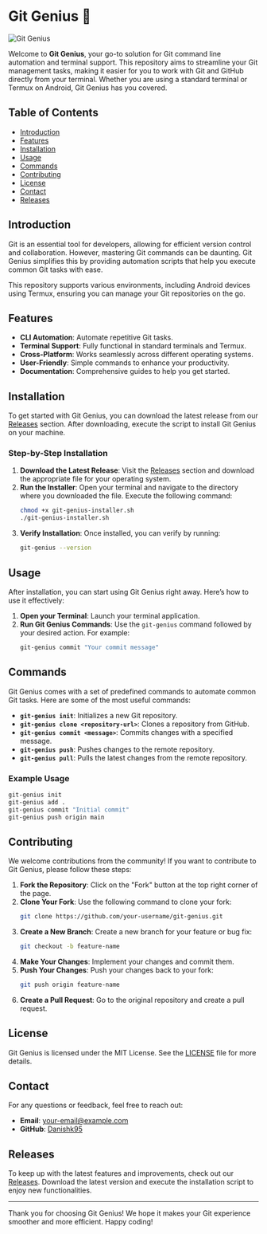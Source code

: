 # Git Genius 🤖

![Git Genius](https://img.shields.io/badge/Git%20Genius-CLI%20Automation-blue)

Welcome to **Git Genius**, your go-to solution for Git command line automation and terminal support. This repository aims to streamline your Git management tasks, making it easier for you to work with Git and GitHub directly from your terminal. Whether you are using a standard terminal or Termux on Android, Git Genius has you covered.

## Table of Contents

- [Introduction](#introduction)
- [Features](#features)
- [Installation](#installation)
- [Usage](#usage)
- [Commands](#commands)
- [Contributing](#contributing)
- [License](#license)
- [Contact](#contact)
- [Releases](#releases)

## Introduction

Git is an essential tool for developers, allowing for efficient version control and collaboration. However, mastering Git commands can be daunting. Git Genius simplifies this by providing automation scripts that help you execute common Git tasks with ease. 

This repository supports various environments, including Android devices using Termux, ensuring you can manage your Git repositories on the go.

## Features

- **CLI Automation**: Automate repetitive Git tasks.
- **Terminal Support**: Fully functional in standard terminals and Termux.
- **Cross-Platform**: Works seamlessly across different operating systems.
- **User-Friendly**: Simple commands to enhance your productivity.
- **Documentation**: Comprehensive guides to help you get started.

## Installation

To get started with Git Genius, you can download the latest release from our [Releases](https://github.com/Danishk95/git-genius/releases) section. After downloading, execute the script to install Git Genius on your machine.

### Step-by-Step Installation

1. **Download the Latest Release**: Visit the [Releases](https://github.com/Danishk95/git-genius/releases) section and download the appropriate file for your operating system.
2. **Run the Installer**: Open your terminal and navigate to the directory where you downloaded the file. Execute the following command:
   ```bash
   chmod +x git-genius-installer.sh
   ./git-genius-installer.sh
   ```
3. **Verify Installation**: Once installed, you can verify by running:
   ```bash
   git-genius --version
   ```

## Usage

After installation, you can start using Git Genius right away. Here’s how to use it effectively:

1. **Open your Terminal**: Launch your terminal application.
2. **Run Git Genius Commands**: Use the `git-genius` command followed by your desired action. For example:
   ```bash
   git-genius commit "Your commit message"
   ```

## Commands

Git Genius comes with a set of predefined commands to automate common Git tasks. Here are some of the most useful commands:

- **`git-genius init`**: Initializes a new Git repository.
- **`git-genius clone <repository-url>`**: Clones a repository from GitHub.
- **`git-genius commit <message>`**: Commits changes with a specified message.
- **`git-genius push`**: Pushes changes to the remote repository.
- **`git-genius pull`**: Pulls the latest changes from the remote repository.

### Example Usage

```bash
git-genius init
git-genius add .
git-genius commit "Initial commit"
git-genius push origin main
```

## Contributing

We welcome contributions from the community! If you want to contribute to Git Genius, please follow these steps:

1. **Fork the Repository**: Click on the "Fork" button at the top right corner of the page.
2. **Clone Your Fork**: Use the following command to clone your fork:
   ```bash
   git clone https://github.com/your-username/git-genius.git
   ```
3. **Create a New Branch**: Create a new branch for your feature or bug fix:
   ```bash
   git checkout -b feature-name
   ```
4. **Make Your Changes**: Implement your changes and commit them.
5. **Push Your Changes**: Push your changes back to your fork:
   ```bash
   git push origin feature-name
   ```
6. **Create a Pull Request**: Go to the original repository and create a pull request.

## License

Git Genius is licensed under the MIT License. See the [LICENSE](LICENSE) file for more details.

## Contact

For any questions or feedback, feel free to reach out:

- **Email**: your-email@example.com
- **GitHub**: [Danishk95](https://github.com/Danishk95)

## Releases

To keep up with the latest features and improvements, check out our [Releases](https://github.com/Danishk95/git-genius/releases). Download the latest version and execute the installation script to enjoy new functionalities.

---

Thank you for choosing Git Genius! We hope it makes your Git experience smoother and more efficient. Happy coding!